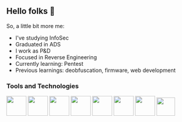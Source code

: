 ## Hello folks 👋
So, a little bit more me:

- I've studying InfoSec 
- Graduated in ADS 
- I work as P&D 
- Focused in Reverse Engineering
- Currently learning: Pentest
- Previous learnings: deobfuscation, firmware, web development

### Tools and Technologies
<img src="https://img.icons8.com/?size=100&id=shQTXiDQiQVR&format=png&color=000000" type="ico" height="52px">    <img src="https://img.icons8.com/?size=100&id=40669&format=png&color=000000" type="ico" height="52px">    <img src="https://github.com/user-attachments/assets/0df374a3-aae2-44cb-8267-e10167565a07" type="img" height="52px">    <img src="https://github.com/user-attachments/assets/fca6e264-a6ae-4581-90d4-dbf778e6c4c0" type="img" height="52px">    <img src="https://github.com/user-attachments/assets/740041bc-a92b-49d2-9793-f56737ecc6b6" type="img" height="52px">    <img src="https://img.icons8.com/?size=100&id=y7WGoWNuIWac&format=png&color=000000" type="ico" height="52px">    <img src="https://github.com/user-attachments/assets/e621e30e-bd71-42a3-b473-d6f40f65a3e4" type="img" height="52px">    <img src="https://github.com/user-attachments/assets/eaeb2441-6f02-4459-ac99-75f9e966bc68" type="img" height="48px">
<!---
### SO i use
<img src="https://img.icons8.com/?size=100&id=108792&format=png&color=000000" type="ico" height="50px"><img src="https://github.com/user-attachments/assets/ef3fe4dd-251e-4755-b6a3-09b9eac684ae" type="ico" height="50px"><img src="https://github.com/user-attachments/assets/0c223d19-1ffb-4313-ab08-a9505d002e74" type="ico" height="50px">
